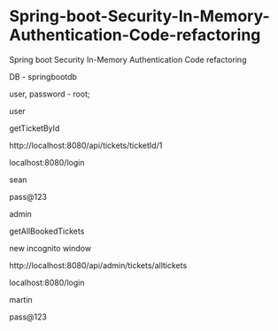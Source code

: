 # Spring-boot-Security-In-Memory-Authentication-Code-refactoring

Spring boot Security In-Memory Authentication Code refactoring

DB - springbootdb

user, password - root;

user

getTicketById

http://localhost:8080/api/tickets/ticketId/1

localhost:8080/login

sean

pass@123

admin

getAllBookedTickets

new incognito window

http://localhost:8080/api/admin/tickets/alltickets

localhost:8080/login

martin

pass@123
